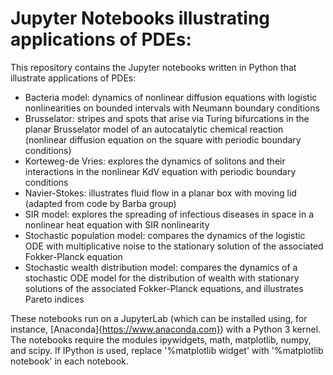 # Jupyter Notebooks illustrating applications of PDEs:
This repository contains the Jupyter notebooks written in Python that illustrate applications of PDEs:

* Bacteria model: dynamics of nonlinear diffusion equations with logistic nonlinearities on bounded intervals with Neumann boundary conditions
* Brusselator: stripes and spots that arise via Turing bifurcations in the planar Brusselator model of an autocatalytic chemical reaction (nonlinear diffusion equation on the square with periodic boundary conditions) 
* Korteweg-de Vries: explores the dynamics of solitons  and their interactions in the nonlinear KdV equation with periodic boundary conditions
* Navier-Stokes: illustrates fluid flow in a planar box with moving lid (adapted from code by Barba group)
* SIR model: explores the spreading of infectious diseases in space in a nonlinear heat equation with SIR nonlinearity
* Stochastic population model: compares the dynamics of the logistic ODE with multiplicative noise to the stationary solution of the associated Fokker-Planck equation
* Stochastic wealth distribution model: compares the dynamics of a stochastic ODE model for the distribution of wealth with stationary solutions of the associated Fokker-Planck equations, and illustrates Pareto indices

These notebooks run on a JupyterLab (which can be installed using, for instance, [Anaconda]{https://www.anaconda.com}) with a Python 3 kernel. The notebooks require the modules ipywidgets, math, matplotlib, numpy, and scipy. If IPython is used, replace '%matplotlib widget' with '%matplotlib notebook' in each notebook.
